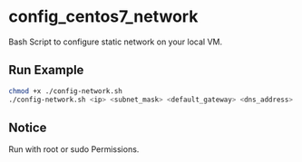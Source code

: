 # config_centos7_network
Bash Script to configure static network on your local VM.

## Run Example
```bash
chmod +x ./config-network.sh
./config-network.sh <ip> <subnet_mask> <default_gateway> <dns_address>
```
## Notice
Run with root or sudo Permissions.
